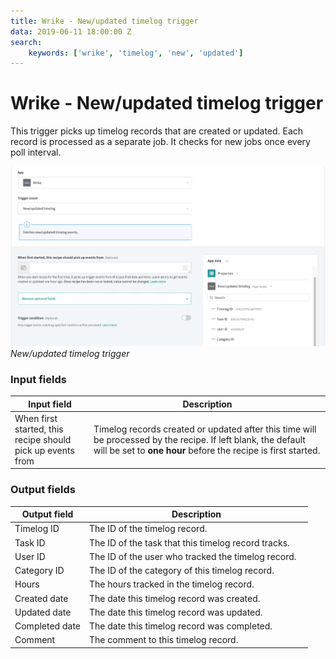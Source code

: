 ```yaml
---
title: Wrike - New/updated timelog trigger
data: 2019-06-11 18:00:00 Z
search:
    keywords: ['wrike', 'timelog', 'new', 'updated']
---
```


# Wrike - New/updated timelog trigger

This trigger picks up timelog records that are created or updated. Each record is processed as a separate job. It checks for new jobs once every poll interval.

![New/updated timelog trigger](/assets/images/connectors/wrike/updated-timelog-trigger.png)
*New/updated timelog trigger*

### Input fields

<table class="unchanged rich-diff-level-one">
  <thead>
    <tr>
      <th width='25%'>Input field</th>
      <th>Description</th>
    </tr>
  </thead>
  <tbody>
    <tr>
      <td>When first started, this recipe should pick up events from</a></td>
      <td>
        Timelog records created or updated after this time will be processed by the recipe. If left blank, the default will be set to <b>one hour</b> before the recipe is first started.
      </td>
    </tr>
    </tbody>
</table>

### Output fields

<table class="unchanged rich-diff-level-one">
  <thead>
    <tr>
      <th width='25%'>Output field</th>
      <th>Description</th>
    </tr>
  </thead>
  <tbody>
    <tr>
      <td>Timelog ID</td>
      <td>
        The ID of the timelog record.
      </td>
    </tr><tr>
      <td>Task ID</td>
      <td>
        The ID of the task that this timelog record tracks.
      </td>
    </tr>  
    <tr>
      <td>User ID</td>
      <td>
        The ID of the user who tracked the timelog record.
      </td>
    </tr>
    <tr>
      <td>Category ID</td>
      <td>
        The ID of the category of this timelog record.
      </td>
    </tr>
    <tr>
      <td>Hours</td>
      <td>
        The hours tracked in the timelog record.
      </td>
    </tr>
    <tr>
      <td>Created date</td>
      <td>
        The date this timelog record was created.
      </td>
    </tr>
    <tr>
      <td>Updated date</td>
      <td>
        The date this timelog record was updated.
      </td>
    </tr>
    <tr>
      <td>Completed date</td>
      <td>
       The date this timelog record was completed.
     </td>
    </tr>
    <tr>
      <td>Comment</td>
      <td>
        The comment to this timelog record.
      </td>
    </tr>
  </tbody>
</table>
